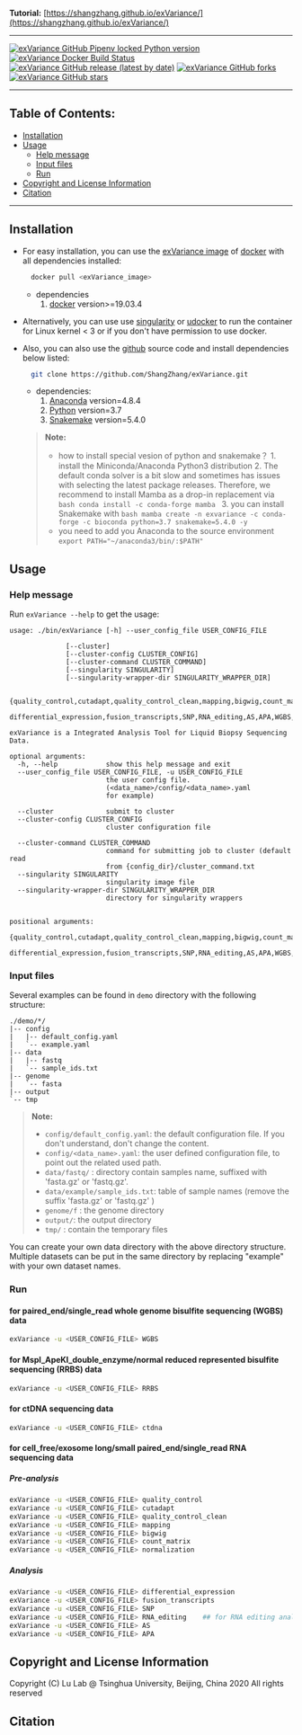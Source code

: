 **Tutorial:** [https://shangzhang.github.io/exVariance/](https://shangzhang.github.io/exVariance/)

---

<p align="left">
<a href="https://github.com/ShangZhang/exVariance">
    <img alt="exVariance GitHub Pipenv locked Python version" src="https://img.shields.io/github/pipenv/locked/python-version/ShangZhang/exVariance?style=flat"></a>
<a href="https://github.com/ShangZhang/exVariance">
    <img alt="exVariance Docker Build Status" src="https://img.shields.io/docker/build/ShangZhang/exVariance?style=flat"></a>
<a href="https://github.com/ShangZhang/exVariance">
    <img alt="exVariance GitHub release (latest by date)" src="https://img.shields.io/github/v/release/ShangZhang/exVariance?style=flat"></a>
<a href="https://github.com/ShangZhang/exVariance">
    <img alt="exVariance GitHub forks" src="https://img.shields.io/github/forks/ShangZhang/exVariance?style=flat"></a>
<a href="https://github.com/ShangZhang/exVariance">
    <img alt="exVariance GitHub stars" src="https://img.shields.io/github/stars/ShangZhang/exVariance?style=flat"></a>
</p>

---

## Table of Contents:

- [Installation](#installation)
- [Usage](#usage)
  - [Help message](#help-message)
  - [Input files](#input-files)
  - [Run](#run)
- [Copyright and License Information](#copyright-and-license-information)
- [Citation](#citation)

---

## Installation

- For easy installation, you can use the [exVariance image](https://hub.docker.com/) of [docker](https://www.docker.com) with all dependencies installed:

  ```bash
    docker pull <exVariance_image>
  ```

  - dependencies
    1. [docker](https://www.docker.com/) version>=19.03.4

- Alternatively, you can use use [singularity](https://singularity.lbl.gov/) or [udocker](https://github.com/indigo-dc/udocker) to run the container for Linux kernel < 3 or if you don't have permission to use docker.

- Also, you can also use the [github](https://github.com/ShangZhang/exVariance) source code and install dependencies below listed:

  ```bash
    git clone https://github.com/ShangZhang/exVariance.git
  ```

  - dependencies:
    1. [Anaconda](https://www.anaconda.com) version=4.8.4
    2. [Python](https://www.python.org/) version=3.7
    3. [Snakemake](https://snakemake.readthedocs.io) version=5.4.0
    
   
  > **Note:**
  > - how to install special vesion of python and snakemake？
      1. install the Miniconda/Anaconda Python3 distribution
      2. The default conda solver is a bit slow and sometimes has issues with selecting the latest package releases. Therefore, we recommend to install Mamba as a drop-in replacement via
        ```bash
            conda install -c conda-forge mamba
        ```
      3. you can install Snakemake with
        ```bash
            mamba create -n exvariance -c conda-forge -c bioconda python=3.7 snakemake=5.4.0 -y
        ```      
  > - you need to add you Anaconda to the source environment
    `export PATH="~/anaconda3/bin/:$PATH"`
      

## Usage

### Help message

Run `exVariance --help` to get the usage:

```text
usage: ./bin/exVariance [-h] --user_config_file USER_CONFIG_FILE

              [--cluster]
              [--cluster-config CLUSTER_CONFIG]
              [--cluster-command CLUSTER_COMMAND]
              [--singularity SINGULARITY]
              [--singularity-wrapper-dir SINGULARITY_WRAPPER_DIR]

              {quality_control,cutadapt,quality_control_clean,mapping,bigwig,count_matrix,normalization,
              differential_expression,fusion_transcripts,SNP,RNA_editing,AS,APA,WGBS,RRBS,ctdna}

exVariance is a Integrated Analysis Tool for Liquid Biopsy Sequencing Data.

optional arguments:
  -h, --help            show this help message and exit
  --user_config_file USER_CONFIG_FILE, -u USER_CONFIG_FILE
                        the user config file.
                        (<data_name>/config/<data_name>.yaml
                        for example)

  --cluster             submit to cluster
  --cluster-config CLUSTER_CONFIG
                        cluster configuration file

  --cluster-command CLUSTER_COMMAND
                        command for submitting job to cluster (default read
                        from {config_dir}/cluster_command.txt
  --singularity SINGULARITY
                        singularity image file
  --singularity-wrapper-dir SINGULARITY_WRAPPER_DIR
                        directory for singularity wrappers


positional arguments:
  {quality_control,cutadapt,quality_control_clean,mapping,bigwig,count_matrix,normalization,
  differential_expression,fusion_transcripts,SNP,RNA_editing,AS,APA,WGBS,RRBS,ctdna}
```

### Input files

Several examples can be found in `demo` directory with the following structure:

```text
./demo/*/
|-- config
|   |-- default_config.yaml
|   `-- example.yaml
|-- data
|   |-- fastq
|   `-- sample_ids.txt
|-- genome
|   `-- fasta
|-- output
`-- tmp
```

> **Note:**
>
> - `config/default_config.yaml`: the default configuration file. If you don't understand, don't change the content.
> - `config/<data_name>.yaml`: the user defined configuration file, to point out the related used path.
> - `data/fastq/` : directory contain samples name, suffixed with 'fasta.gz' or 'fastq.gz'.
> - `data/example/sample_ids.txt`: table of sample names (remove the suffix 'fasta.gz' or 'fastq.gz' )
> - `genome/f` : the genome directory
> - `output/`: the output directory
> - `tmp/` : contain the temporary files

You can create your own data directory with the above directory structure.
Multiple datasets can be put in the same directory by replacing "example" with your own dataset names.

### Run

#### for paired_end/single_read whole genome bisulfite sequencing (WGBS) data

```bash
exVariance -u <USER_CONFIG_FILE> WGBS
```

#### for MspI_ApeKI_double_enzyme/normal reduced represented bisulfite sequencing (RRBS) data

```bash
exVariance -u <USER_CONFIG_FILE> RRBS
```

#### for ctDNA sequencing data

```bash
exVariance -u <USER_CONFIG_FILE> ctdna
```

#### for cell_free/exosome long/small paired_end/single_read RNA sequencing data

##### Pre-analysis

```bash
exVariance -u <USER_CONFIG_FILE> quality_control
exVariance -u <USER_CONFIG_FILE> cutadapt
exVariance -u <USER_CONFIG_FILE> quality_control_clean
exVariance -u <USER_CONFIG_FILE> mapping
exVariance -u <USER_CONFIG_FILE> bigwig
exVariance -u <USER_CONFIG_FILE> count_matrix
exVariance -u <USER_CONFIG_FILE> normalization
```

##### Analysis

```bash
exVariance -u <USER_CONFIG_FILE> differential_expression
exVariance -u <USER_CONFIG_FILE> fusion_transcripts
exVariance -u <USER_CONFIG_FILE> SNP
exVariance -u <USER_CONFIG_FILE> RNA_editing    ## for RNA editing analysis, the sequencing reads must more than 4000000 Sxequences.
exVariance -u <USER_CONFIG_FILE> AS
exVariance -u <USER_CONFIG_FILE> APA
```

## Copyright and License Information

Copyright (C) Lu Lab @ Tsinghua University, Beijing, China 2020 All rights reserved

## Citation